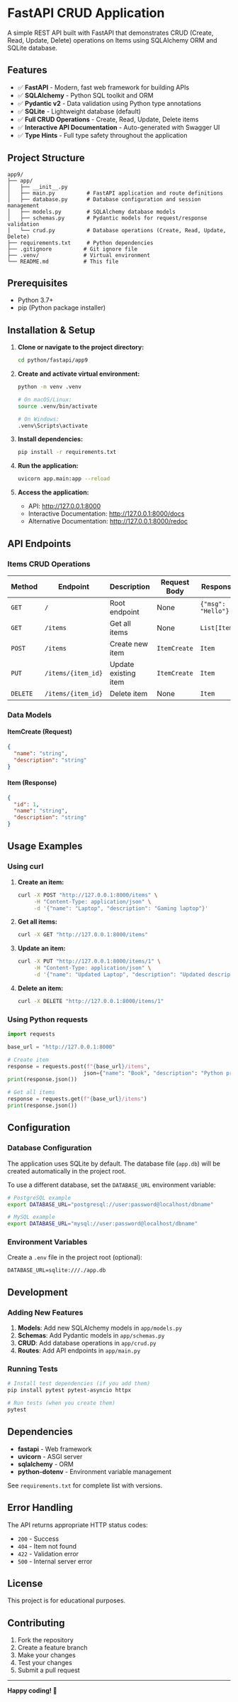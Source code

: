 # FastAPI CRUD Application

A simple REST API built with FastAPI that demonstrates CRUD (Create, Read, Update, Delete) operations on Items using SQLAlchemy ORM and SQLite database.

## Features

- ✅ **FastAPI** - Modern, fast web framework for building APIs
- ✅ **SQLAlchemy** - Python SQL toolkit and ORM
- ✅ **Pydantic v2** - Data validation using Python type annotations
- ✅ **SQLite** - Lightweight database (default)
- ✅ **Full CRUD Operations** - Create, Read, Update, Delete items
- ✅ **Interactive API Documentation** - Auto-generated with Swagger UI
- ✅ **Type Hints** - Full type safety throughout the application

## Project Structure

```
app9/
├── app/
│   ├── __init__.py
│   ├── main.py          # FastAPI application and route definitions
│   ├── database.py      # Database configuration and session management
│   ├── models.py        # SQLAlchemy database models
│   ├── schemas.py       # Pydantic models for request/response validation
│   └── crud.py          # Database operations (Create, Read, Update, Delete)
├── requirements.txt     # Python dependencies
├── .gitignore          # Git ignore file
├── .venv/              # Virtual environment
└── README.md           # This file
```

## Prerequisites

- Python 3.7+
- pip (Python package installer)

## Installation & Setup

1. **Clone or navigate to the project directory:**
   ```bash
   cd python/fastapi/app9
   ```

2. **Create and activate virtual environment:**
   ```bash
   python -m venv .venv
   
   # On macOS/Linux:
   source .venv/bin/activate
   
   # On Windows:
   .venv\Scripts\activate
   ```

3. **Install dependencies:**
   ```bash
   pip install -r requirements.txt
   ```

4. **Run the application:**
   ```bash
   uvicorn app.main:app --reload
   ```

5. **Access the application:**
   - API: http://127.0.0.1:8000
   - Interactive Documentation: http://127.0.0.1:8000/docs
   - Alternative Documentation: http://127.0.0.1:8000/redoc

## API Endpoints

### Items CRUD Operations

| Method | Endpoint | Description | Request Body | Response |
|--------|----------|-------------|--------------|----------|
| `GET` | `/` | Root endpoint | None | `{"msg": "Hello"}` |
| `GET` | `/items` | Get all items | None | `List[Item]` |
| `POST` | `/items` | Create new item | `ItemCreate` | `Item` |
| `PUT` | `/items/{item_id}` | Update existing item | `ItemCreate` | `Item` |
| `DELETE` | `/items/{item_id}` | Delete item | None | `Item` |

### Data Models

#### ItemCreate (Request)
```json
{
  "name": "string",
  "description": "string"
}
```

#### Item (Response)
```json
{
  "id": 1,
  "name": "string", 
  "description": "string"
}
```

## Usage Examples

### Using curl

1. **Create an item:**
   ```bash
   curl -X POST "http://127.0.0.1:8000/items" \
        -H "Content-Type: application/json" \
        -d '{"name": "Laptop", "description": "Gaming laptop"}'
   ```

2. **Get all items:**
   ```bash
   curl -X GET "http://127.0.0.1:8000/items"
   ```

3. **Update an item:**
   ```bash
   curl -X PUT "http://127.0.0.1:8000/items/1" \
        -H "Content-Type: application/json" \
        -d '{"name": "Updated Laptop", "description": "Updated description"}'
   ```

4. **Delete an item:**
   ```bash
   curl -X DELETE "http://127.0.0.1:8000/items/1"
   ```

### Using Python requests

```python
import requests

base_url = "http://127.0.0.1:8000"

# Create item
response = requests.post(f"{base_url}/items", 
                        json={"name": "Book", "description": "Python programming book"})
print(response.json())

# Get all items
response = requests.get(f"{base_url}/items")
print(response.json())
```

## Configuration

### Database Configuration

The application uses SQLite by default. The database file (`app.db`) will be created automatically in the project root.

To use a different database, set the `DATABASE_URL` environment variable:

```bash
# PostgreSQL example
export DATABASE_URL="postgresql://user:password@localhost/dbname"

# MySQL example  
export DATABASE_URL="mysql://user:password@localhost/dbname"
```

### Environment Variables

Create a `.env` file in the project root (optional):

```env
DATABASE_URL=sqlite:///./app.db
```

## Development

### Adding New Features

1. **Models**: Add new SQLAlchemy models in `app/models.py`
2. **Schemas**: Add Pydantic models in `app/schemas.py`  
3. **CRUD**: Add database operations in `app/crud.py`
4. **Routes**: Add API endpoints in `app/main.py`

### Running Tests

```bash
# Install test dependencies (if you add them)
pip install pytest pytest-asyncio httpx

# Run tests (when you create them)
pytest
```

## Dependencies

- **fastapi** - Web framework
- **uvicorn** - ASGI server
- **sqlalchemy** - ORM
- **python-dotenv** - Environment variable management

See `requirements.txt` for complete list with versions.

## Error Handling

The API returns appropriate HTTP status codes:

- `200` - Success
- `404` - Item not found
- `422` - Validation error
- `500` - Internal server error

## License

This project is for educational purposes.

## Contributing

1. Fork the repository
2. Create a feature branch
3. Make your changes
4. Test your changes
5. Submit a pull request

---

**Happy coding! 🚀** 